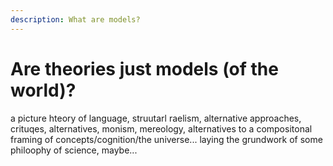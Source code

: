 ```yaml
---
description: What are models?
---
```


# Are theories just models (of the world)?

a picture hteory of language, struutarl raelism, alternative approaches, crituqes, alternatives, monism, mereology, alternatives to a compositonal framing of concepts/cognition/the universe... laying the grundwork of some philoophy of science, maybe...

